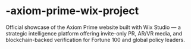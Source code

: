 # -axiom-prime-wix-project
Official showcase of the Axiom Prime website built with Wix Studio — a strategic intelligence platform offering invite-only PR, AR/VR media, and blockchain-backed verification for Fortune 100 and global policy leaders.
